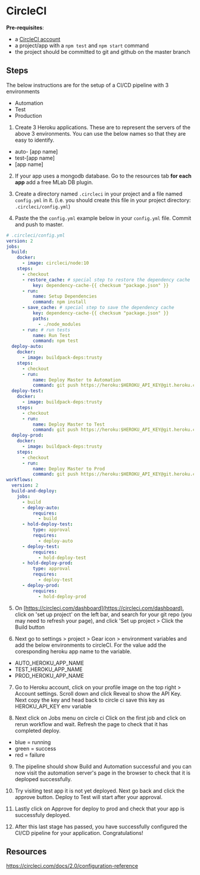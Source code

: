 # CircleCI

**Pre-requisites**:

* a [CircleCI account](https://circleci.com/dashboard)
* a project/app with a `npm test` and `npm start` command
* the project should be committed to git and github on the master branch


## Steps

The below instructions are for the setup of a CI/CD pipeline with 3 environments

  - Automation
  - Test
  - Production

1. Create 3 Heroku applications. These are to represent the servers of the above 3 environments. You can use the below names so that they are easy to identify. 
  - auto- [app name]
  - test-[app name]
  - [app name]

2. If your app uses a mongodb database. Go to the resources tab **for each app** add a free MLab DB plugin. 

3. Create a directory named `.circleci` in your project and a file named `config.yml` in it. \(i.e. you should create this file in your project directory: `.circleci/config.yml`\)

4. Paste the the `config.yml` example below in your `config.yml` file. Commit and push to master.

  ```yaml
  # .circleci/config.yml
  version: 2
  jobs:
    build:
      docker:
        - image: circleci/node:10
      steps:
        - checkout
        - restore_cache: # special step to restore the dependency cache
            key: dependency-cache-{{ checksum "package.json" }}
        - run:
            name: Setup Dependencies
            command: npm install
        - save_cache: # special step to save the dependency cache
            key: dependency-cache-{{ checksum "package.json" }}
            paths:
              - ./node_modules
        - run: # run tests
            name: Run Test
            command: npm test
    deploy-auto:
      docker:
        - image: buildpack-deps:trusty
      steps:
        - checkout
        - run:
            name: Deploy Master to Automation
            command: git push https://heroku:$HEROKU_API_KEY@git.heroku.com/$AUTO_HEROKU_APP_NAME.git master --force
    deploy-test:
      docker:
        - image: buildpack-deps:trusty
      steps:
        - checkout
        - run:
            name: Deploy Master to Test
            command: git push https://heroku:$HEROKU_API_KEY@git.heroku.com/$TEST_HEROKU_APP_NAME.git master --force
    deploy-prod:
      docker:
        - image: buildpack-deps:trusty
      steps:
        - checkout
        - run:
            name: Deploy Master to Prod
            command: git push https://heroku:$HEROKU_API_KEY@git.heroku.com/$PROD_HEROKU_APP_NAME.git master --force
  workflows:
    version: 2
    build-and-deploy:
      jobs:
        - build
        - deploy-auto:
            requires:
              - build
        - hold-deploy-test:
            type: approval
            requires:
              - deploy-auto
        - deploy-test:
            requires:
              - hold-deploy-test
        - hold-deploy-prod:
            type: approval
            requires:
              - deploy-test
        - deploy-prod:
            requires:
              - hold-deploy-prod
  ```

5. On [https://circleci.com/dashboard](https://circleci.com/dashboard), click on 'set up project' on the left bar, and search for your git repo \(you may need to refresh your page\), and click 'Set up project > Click the Build button

6. Next go to settings > project > Gear icon > environment variables and add the below environments to circleCI. For the value add the coresponding heroku app name to the variable.

 - AUTO_HEROKU_APP_NAME
 - TEST_HEROKU_APP_NAME
 - PROD_HEROKU_APP_NAME

7. Go to Heroku account, click on your profile image on the top right > Account settings. Scroll down and click Reveal to show the API Key. Next copy the key and head back to circle ci save this key as HEROKU_API_KEY env variable

8. Next click on Jobs menu on circle ci
Click on the first job and click on rerun workflow and wait. Refresh the page to check that it has completed deploy.

 - blue = running
 - green = success
 - red = failure

9. The pipeline should show Build and Automation successful and you can now visit the automation server's page in the browser to check that it is deploped successfully.

10. Try visiting test app it is not yet deployed. Next go back and click the approve button. Deploy to Test will start after your approval. 

11. Lastly click on Approve for deploy to prod and check that your app is successfuly deployed. 

12. After this last stage has passed, you have successfully configured the CI/CD pipeline for your application. Congratulations!


## Resources

https://circleci.com/docs/2.0/configuration-reference
